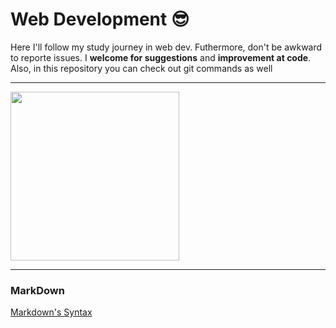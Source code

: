# Web Development  😎

Here I'll follow my study journey in web dev. 
Futhermore, don't be awkward to reporte issues. 
I **welcome for suggestions** and **improvement at code**.
Also, in this repository you can check out git commands as well

<hr />

<img src="https://i.pinimg.com/originals/2a/53/65/2a53651a35816f499270d8275fd5318f.gif" width="270"/>

<hr />


### MarkDown 

[Markdown's Syntax](https://www.markdownguide.org/basic-syntax/)


